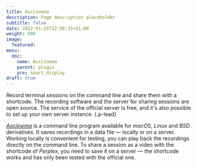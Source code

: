```yaml
---
title: Asciinema
description: Page description placeholder
subtitle: false
date: 2022-01-25T12:56:33+01:00 
weight: 999
image:
  featured: 
menu:
  doc:
    name: Asciinema
    parent: plugin
    pre: smart_display
draft: true
---
```


Record terminal sessions on the command line and share them with a shortcode. The recording software and the server for sharing sessions are open source. The service of the official server is free, and it's also possible to set up your own server instance. 
{.p-lead} <!--more-->

[*Asciinema*](https://asciinema.org) is a command line program available for *macOS*, *Linux* and *BSD* derivatives. It saves recordings in a data file — locally or on a server. Working locally is convenient for testing, you can play back the recordings directly on the command line. To share a session as a video with the shortcode of _Perplex_, you need to save it on a server — the shortcode works and has only been tested with the official one. 
